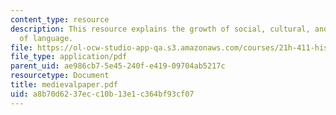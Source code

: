 ```yaml
---
content_type: resource
description: This resource explains the growth of social, cultural, and economic history
  of language.
file: https://ol-ocw-studio-app-qa.s3.amazonaws.com/courses/21h-411-history-of-western-thought-500-1300-fall-2004/a8b70d6237ecc10b13e1c364bf93cf07_medievalpaper.pdf
file_type: application/pdf
parent_uid: ae986cb7-5e45-240f-e419-09704ab5217c
resourcetype: Document
title: medievalpaper.pdf
uid: a8b70d62-37ec-c10b-13e1-c364bf93cf07
---
```

